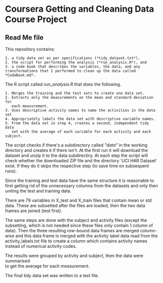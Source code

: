 # Coursera  Getting and Cleaning Data Course Project
## Read Me file

This repository contains: 

	1. a tidy data set as per specifications (*tidy_dataset.txt*), 
	2. the script for performing the analysis (*run_analysis.R*), and 
	3. a code book that describes the variables, the data, and any transformations that I performed to clean up the data called *CodeBook.md*. 

The R script called *run_analysis.R* that does the following. 

    1. Merges the training and the test sets to create one data set.
    2. Extracts only the measurements on the mean and standard deviation for 
	   each measurement. 
    3. Uses descriptive activity names to name the activities in the data set
    4. Appropriately labels the data set with descriptive variable names. 
    5. From the data set in step 4, creates a second, independent tidy data 
	   set with the average of each variable for each activity and each subject.

The script checks if there's a subdirectory called *"data"* in the working directory and 
creates it if there isn't. At the first run it will download the dataset and 
unzip it to the data subdirectiry. At each step the script will check whether the 
downloaded ZIP file and the directory 'UCI HAR Dataset' exist. If they do it skips
the respective step (to save time on subsequent runs).

Since the training and test data have the same structure it is reasonable to 
first getting rid of the unnecessary columns from the datasets and only then 
uniting the test and training data.

There are 79 variables in X_test and X_train files that contain mean or std data.
These are subsetted after the files are loaded, then the two data frames are 
joined (test first).

The same steps are done with the subject and activity files (except the subsetting, 
which is not needed since these files only contain 1 column of data).
Then the three resulting row-bound data frames are merged column-wise and this data 
frame is merged with the activity label data read from the activity_labels.txt file
to create a column which contains activity names instead of numerical activity codes.


The results were grouped by activity and subject, then the data were summarised  
to get the average for each measurement. 

The final tidy data set was written to a text file.

